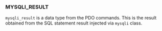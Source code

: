 
### MYSQLI_RESULT

```mysqli_result``` is a data type from the PDO commands. 
This is the result obtained from the SQL statement result injected via ```mysqli``` class. 

